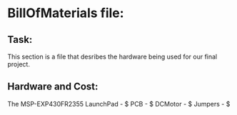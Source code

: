 # BillOfMaterials file:

## Task:
This section is a file that desribes the hardware being used for our final project.

## Hardware and Cost:
The MSP-EXP430FR2355 LaunchPad - $
PCB - $
DCMotor - $
Jumpers - $
